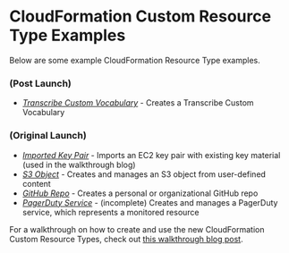 # CloudFormation Custom Resource Type Examples

Below are some example CloudFormation Resource Type examples.

### (Post Launch)

- [*Transcribe Custom Vocabulary*](https://github.com/iann0036/cfn-types/blob/master/generic-transcribe-vocabulary/README.md) - Creates a Transcribe Custom Vocabulary

### (Original Launch)

- [*Imported Key Pair*](https://github.com/iann0036/cfn-types/blob/master/mycorp-ec2-keypair/README.md) - Imports an EC2 key pair with existing key material (used in the walkthrough blog)
- [*S3 Object*](https://github.com/iann0036/cfn-types/blob/master/ianmckay-s3-object/README.md) - Creates and manages an S3 object from user-defined content
- [*GitHub Repo*](https://github.com/iann0036/cfn-types/blob/master/github-repositories-repository/README.md) - Creates a personal or organizational GitHub repo
- [*PagerDuty Service*](https://github.com/iann0036/cfn-types/blob/master/pagerduty-resources-service/README.md) - (incomplete) Creates and manages a PagerDuty service, which represents a monitored resource

For a walkthrough on how to create and use the new CloudFormation Custom Resource Types, check out [this walkthrough blog post](https://onecloudplease.com/blog/aws-cloudformation-custom-resource-types-a-walkthrough).
